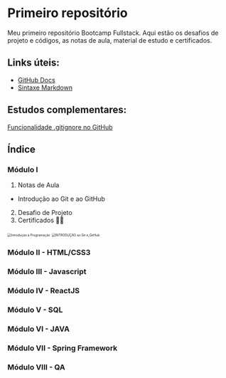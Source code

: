 # Primeiro repositório
Meu primeiro repositório Bootcamp Fullstack. Aqui estão os desafios de projeto e códigos, as notas de aula, material de estudo e certificados.

## Links úteis:
- [GitHub Docs](https://docs.github.com/pt)
- [Sintaxe Markdown](https://www.markdownguide.org/basic-syntax/)

## Estudos complementares:
[Funcionalidade .gitignore no GitHub](https://docs.github.com/pt/get-started/getting-started-with-git/ignoring-files)

## Índice
### Módulo I
1. Notas de Aula
- Introdução ao Git e ao GitHub
2. Desafio de Projeto
3. Certificados :woman_student:

<img src="https://user-images.githubusercontent.com/105865840/171063301-6fd9bbb5-2fd0-4fb7-95d6-6e50a03ee8ff.png" alt="Introdução à Programação" style="zoom: 50%;" />

<img src="https://user-images.githubusercontent.com/105865840/171063354-df83ee10-e3eb-4ea2-8ee0-3bc12c932d68.png" alt="INTRODUÇÃO ao Git e_GitHub" style="zoom:50%;" />

### Módulo II - HTML/CSS3

### Módulo III - Javascript

### Módulo IV - ReactJS

### Módulo V - SQL

### Módulo VI - JAVA

### Módulo VII - Spring Framework

### Módulo VIII - QA

